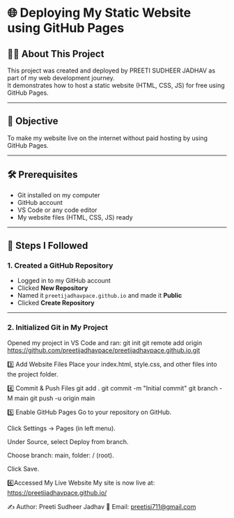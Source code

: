 # 🌐 Deploying My Static Website using GitHub Pages

## 👩‍💻 About This Project
This project was created and deployed by PREETI SUDHEER JADHAV as part of my web development journey.  
It demonstrates how to host a static website (HTML, CSS, JS) for free using GitHub Pages.

---

## 📌 Objective
To make my website live on the internet without paid hosting by using GitHub Pages.

---

## 🛠 Prerequisites
- Git installed on my computer  
- GitHub account  
- VS Code or any code editor  
- My website files (HTML, CSS, JS) ready  

---

## 🚀 Steps I Followed

### 1. Created a GitHub Repository
- Logged in to my GitHub account
- Clicked **New Repository**
- Named it `preetijadhavpace.github.io` and made it **Public**
- Clicked **Create Repository**

---

### 2. Initialized Git in My Project
Opened my project in VS Code and ran:
git init
git remote add origin https://github.com/preetijadhavpace/preetijadhavpace.github.io.git


3️⃣ Add Website Files
Place your index.html, style.css, and other files into the project folder.

4️⃣ Commit & Push Files
git add .
git commit -m "Initial commit"
git branch -M main
git push -u origin main

5️⃣ Enable GitHub Pages
Go to your repository on GitHub.

Click Settings → Pages (in left menu).

Under Source, select Deploy from branch.

Choose branch: main, folder: / (root).

Click Save.

6️⃣Accessed My Live Website
My site is now live at: https://preetijadhavpace.github.io/

✍ Author: Preeti Sudheer Jadhav
📧 Email: preetisj711@gmail.com

